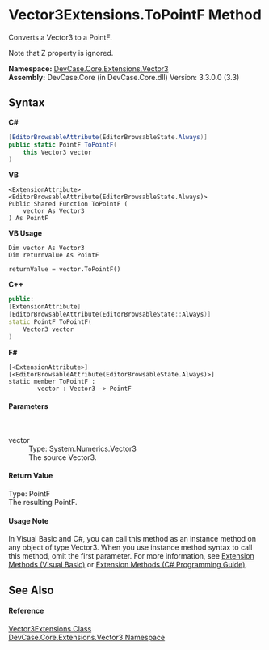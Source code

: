 # Vector3Extensions.ToPointF Method 
 

Converts a Vector3 to a PointF. 

 Note that Z property is ignored.

**Namespace:**&nbsp;<a href="N_DevCase_Core_Extensions_Vector3">DevCase.Core.Extensions.Vector3</a><br />**Assembly:**&nbsp;DevCase.Core (in DevCase.Core.dll) Version: 3.3.0.0 (3.3)

## Syntax

**C#**<br />
``` C#
[EditorBrowsableAttribute(EditorBrowsableState.Always)]
public static PointF ToPointF(
	this Vector3 vector
)
```

**VB**<br />
``` VB
<ExtensionAttribute>
<EditorBrowsableAttribute(EditorBrowsableState.Always)>
Public Shared Function ToPointF ( 
	vector As Vector3
) As PointF
```

**VB Usage**<br />
``` VB Usage
Dim vector As Vector3
Dim returnValue As PointF

returnValue = vector.ToPointF()
```

**C++**<br />
``` C++
public:
[ExtensionAttribute]
[EditorBrowsableAttribute(EditorBrowsableState::Always)]
static PointF ToPointF(
	Vector3 vector
)
```

**F#**<br />
``` F#
[<ExtensionAttribute>]
[<EditorBrowsableAttribute(EditorBrowsableState.Always)>]
static member ToPointF : 
        vector : Vector3 -> PointF 

```


#### Parameters
&nbsp;<dl><dt>vector</dt><dd>Type: System.Numerics.Vector3<br />The source Vector3.</dd></dl>

#### Return Value
Type: PointF<br />The resulting PointF.

#### Usage Note
In Visual Basic and C#, you can call this method as an instance method on any object of type Vector3. When you use instance method syntax to call this method, omit the first parameter. For more information, see <a href="https://docs.microsoft.com/dotnet/visual-basic/programming-guide/language-features/procedures/extension-methods">Extension Methods (Visual Basic)</a> or <a href="https://docs.microsoft.com/dotnet/csharp/programming-guide/classes-and-structs/extension-methods">Extension Methods (C# Programming Guide)</a>.

## See Also


#### Reference
<a href="T_DevCase_Core_Extensions_Vector3_Vector3Extensions">Vector3Extensions Class</a><br /><a href="N_DevCase_Core_Extensions_Vector3">DevCase.Core.Extensions.Vector3 Namespace</a><br />